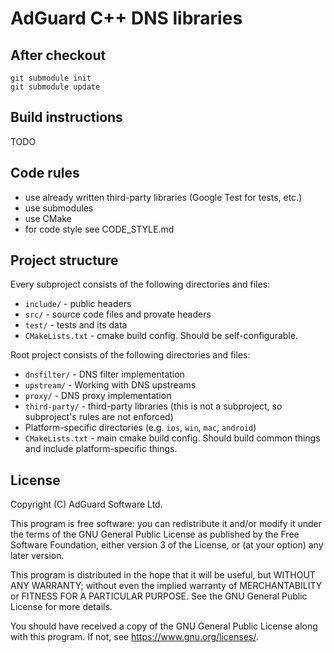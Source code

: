 # AdGuard C++ DNS libraries

## After checkout

```
git submodule init
git submodule update
```

## Build instructions

TODO

## Code rules 

- use already written third-party libraries (Google Test for tests, etc.)
- use submodules
- use CMake
- for code style see CODE_STYLE.md

## Project structure

Every subproject consists of the following directories and files:
- `include/` - public headers
- `src/` - source code files and provate headers
- `test/` - tests and its data
- `CMakeLists.txt` - cmake build config. Should be self-configurable.

Root project consists of the following directories and files:
- `dnsfilter/` - DNS filter implementation
- `upstream/` - Working with DNS upstreams
- `proxy/` - DNS proxy implementation
- `third-party/` - third-party libraries (this is not a subproject, so subproject's rules are not enforced)
- Platform-specific directories (e.g. `ios`, `win`, `mac`, `android`)
- `CMakeLists.txt` - main cmake build config. Should build common things and include 
  platform-specific things.

## License

Copyright (C) AdGuard Software Ltd.

This program is free software: you can redistribute it and/or modify
it under the terms of the GNU General Public License as published by
the Free Software Foundation, either version 3 of the License, or
(at your option) any later version.

This program is distributed in the hope that it will be useful,
but WITHOUT ANY WARRANTY; without even the implied warranty of
MERCHANTABILITY or FITNESS FOR A PARTICULAR PURPOSE.  See the
GNU General Public License for more details.

You should have received a copy of the GNU General Public License
along with this program.  If not, see <https://www.gnu.org/licenses/>.
